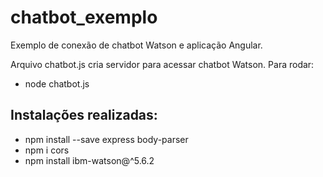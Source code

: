 # chatbot_exemplo
Exemplo de conexão de chatbot Watson e aplicação Angular.

Arquivo chatbot.js cria servidor para acessar chatbot Watson. Para rodar:
- node chatbot.js


## Instalações realizadas:
- npm install --save express body-parser
- npm i cors
- npm install ibm-watson@^5.6.2
